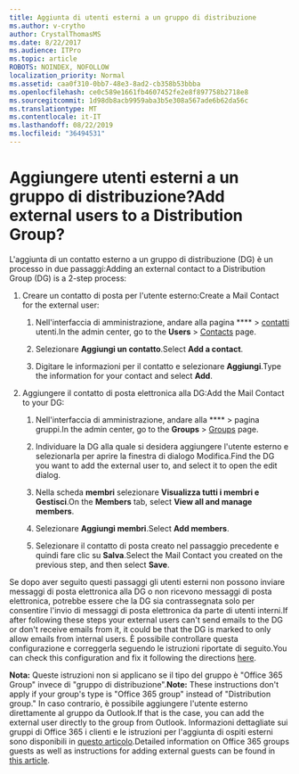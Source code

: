 ```yaml
---
title: Aggiunta di utenti esterni a un gruppo di distribuzione
ms.author: v-crytho
author: CrystalThomasMS
ms.date: 8/22/2017
ms.audience: ITPro
ms.topic: article
ROBOTS: NOINDEX, NOFOLLOW
localization_priority: Normal
ms.assetid: caa0f310-0bb7-48e3-8ad2-cb358b53bbba
ms.openlocfilehash: ce0c589e1661fb4607452fe2e8f897758b2718e8
ms.sourcegitcommit: 1d98db8acb9959aba3b5e308a567ade6b62da56c
ms.translationtype: MT
ms.contentlocale: it-IT
ms.lasthandoff: 08/22/2019
ms.locfileid: "36494531"
---
```

# <a name="add-external-users-to-a-distribution-group"></a><span data-ttu-id="dd0c2-102">Aggiungere utenti esterni a un gruppo di distribuzione?</span><span class="sxs-lookup"><span data-stu-id="dd0c2-102">Add external users to a Distribution Group?</span></span>

<span data-ttu-id="dd0c2-103">L'aggiunta di un contatto esterno a un gruppo di distribuzione (DG) è un processo in due passaggi:</span><span class="sxs-lookup"><span data-stu-id="dd0c2-103">Adding an external contact to a Distribution Group (DG) is a 2-step process:</span></span>
  
1. <span data-ttu-id="dd0c2-104">Creare un contatto di posta per l'utente esterno:</span><span class="sxs-lookup"><span data-stu-id="dd0c2-104">Create a Mail Contact for the external user:</span></span>
    
    1. <span data-ttu-id="dd0c2-105">Nell'interfaccia di amministrazione, andare alla pagina \*\*\*\* > [contatti](https://admin.microsoft.com/adminportal/home#/Contact) utenti.</span><span class="sxs-lookup"><span data-stu-id="dd0c2-105">In the admin center, go to the **Users** > [Contacts](https://admin.microsoft.com/adminportal/home#/Contact) page.</span></span> 
    
    2. <span data-ttu-id="dd0c2-106">Selezionare **Aggiungi un contatto**.</span><span class="sxs-lookup"><span data-stu-id="dd0c2-106">Select **Add a contact**.</span></span>
    
    3. <span data-ttu-id="dd0c2-107">Digitare le informazioni per il contatto e selezionare **Aggiungi**.</span><span class="sxs-lookup"><span data-stu-id="dd0c2-107">Type the information for your contact and select **Add**.</span></span>
    
2. <span data-ttu-id="dd0c2-108">Aggiungere il contatto di posta elettronica alla DG:</span><span class="sxs-lookup"><span data-stu-id="dd0c2-108">Add the Mail Contact to your DG:</span></span>
    
    1. <span data-ttu-id="dd0c2-109">Nell'interfaccia di amministrazione, andare alla \*\*\*\* > [](https://admin.microsoft.com/adminportal/home#/groups) pagina gruppi.</span><span class="sxs-lookup"><span data-stu-id="dd0c2-109">In the admin center, go to the **Groups** > [Groups](https://admin.microsoft.com/adminportal/home#/groups) page.</span></span> 
    
    2. <span data-ttu-id="dd0c2-110">Individuare la DG alla quale si desidera aggiungere l'utente esterno e selezionarla per aprire la finestra di dialogo Modifica.</span><span class="sxs-lookup"><span data-stu-id="dd0c2-110">Find the DG you want to add the external user to, and select it to open the edit dialog.</span></span>
    
    3. <span data-ttu-id="dd0c2-111">Nella scheda **membri** selezionare **Visualizza tutti i membri e Gestisci**.</span><span class="sxs-lookup"><span data-stu-id="dd0c2-111">On the **Members** tab, select **View all and manage members**.</span></span> 
    
    4. <span data-ttu-id="dd0c2-112">Selezionare **Aggiungi membri**.</span><span class="sxs-lookup"><span data-stu-id="dd0c2-112">Select **Add members**.</span></span>
    
    5. <span data-ttu-id="dd0c2-113">Selezionare il contatto di posta creato nel passaggio precedente e quindi fare clic su **Salva**.</span><span class="sxs-lookup"><span data-stu-id="dd0c2-113">Select the Mail Contact you created on the previous step, and then select **Save**.</span></span>
    
<span data-ttu-id="dd0c2-114">Se dopo aver seguito questi passaggi gli utenti esterni non possono inviare messaggi di posta elettronica alla DG o non ricevono messaggi di posta elettronica, potrebbe essere che la DG sia contrassegnata solo per consentire l'invio di messaggi di posta elettronica da parte di utenti interni.</span><span class="sxs-lookup"><span data-stu-id="dd0c2-114">If after following these steps your external users can't send emails to the DG or don't receive emails from it, it could be that the DG is marked to only allow emails from internal users.</span></span> <span data-ttu-id="dd0c2-115">È possibile controllare questa configurazione e correggerla seguendo le istruzioni [](https://support.office.com/article/Fix-email-delivery-issues-for-error-code-5-7-133-in-Office-365-991abc19-7756-438f-abcb-39f69b80f284.aspx)riportate di seguito.</span><span class="sxs-lookup"><span data-stu-id="dd0c2-115">You can check this configuration and fix it following the directions [here](https://support.office.com/article/Fix-email-delivery-issues-for-error-code-5-7-133-in-Office-365-991abc19-7756-438f-abcb-39f69b80f284.aspx).</span></span>
  
 <span data-ttu-id="dd0c2-116">**Nota:** Queste istruzioni non si applicano se il tipo del gruppo è "Office 365 Group" invece di "gruppo di distribuzione".</span><span class="sxs-lookup"><span data-stu-id="dd0c2-116">**Note:** These instructions don't apply if your group's type is "Office 365 group" instead of "Distribution group."</span></span> <span data-ttu-id="dd0c2-117">In caso contrario, è possibile aggiungere l'utente esterno direttamente al gruppo da Outlook.</span><span class="sxs-lookup"><span data-stu-id="dd0c2-117">If that is the case, you can add the external user directly to the group from Outlook.</span></span> <span data-ttu-id="dd0c2-118">Informazioni dettagliate sui gruppi di Office 365 i clienti e le istruzioni per l'aggiunta di ospiti esterni sono disponibili in [questo articolo](https://support.office.com/article/Guest-access-in-Office-365-Groups-bfc7a840-868f-4fd6-a390-f347bf51aff6.aspx).</span><span class="sxs-lookup"><span data-stu-id="dd0c2-118">Detailed information on Office 365 groups guests as well as instructions for adding external guests can be found in [this article](https://support.office.com/article/Guest-access-in-Office-365-Groups-bfc7a840-868f-4fd6-a390-f347bf51aff6.aspx).</span></span>
  